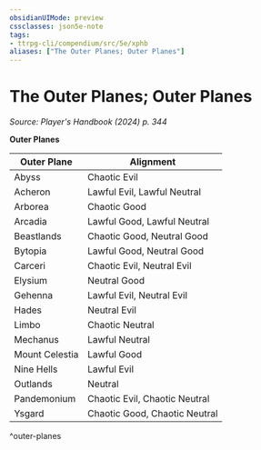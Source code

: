 ```yaml
---
obsidianUIMode: preview
cssclasses: json5e-note
tags:
- ttrpg-cli/compendium/src/5e/xphb
aliases: ["The Outer Planes; Outer Planes"]
---
```

# The Outer Planes; Outer Planes
*Source: Player's Handbook (2024) p. 344* 

**Outer Planes**

| Outer Plane | Alignment |
|-------------|-----------|
| Abyss | Chaotic Evil |
| Acheron | Lawful Evil, Lawful Neutral |
| Arborea | Chaotic Good |
| Arcadia | Lawful Good, Lawful Neutral |
| Beastlands | Chaotic Good, Neutral Good |
| Bytopia | Lawful Good, Neutral Good |
| Carceri | Chaotic Evil, Neutral Evil |
| Elysium | Neutral Good |
| Gehenna | Lawful Evil, Neutral Evil |
| Hades | Neutral Evil |
| Limbo | Chaotic Neutral |
| Mechanus | Lawful Neutral |
| Mount Celestia | Lawful Good |
| Nine Hells | Lawful Evil |
| Outlands | Neutral |
| Pandemonium | Chaotic Evil, Chaotic Neutral |
| Ysgard | Chaotic Good, Chaotic Neutral |
^outer-planes